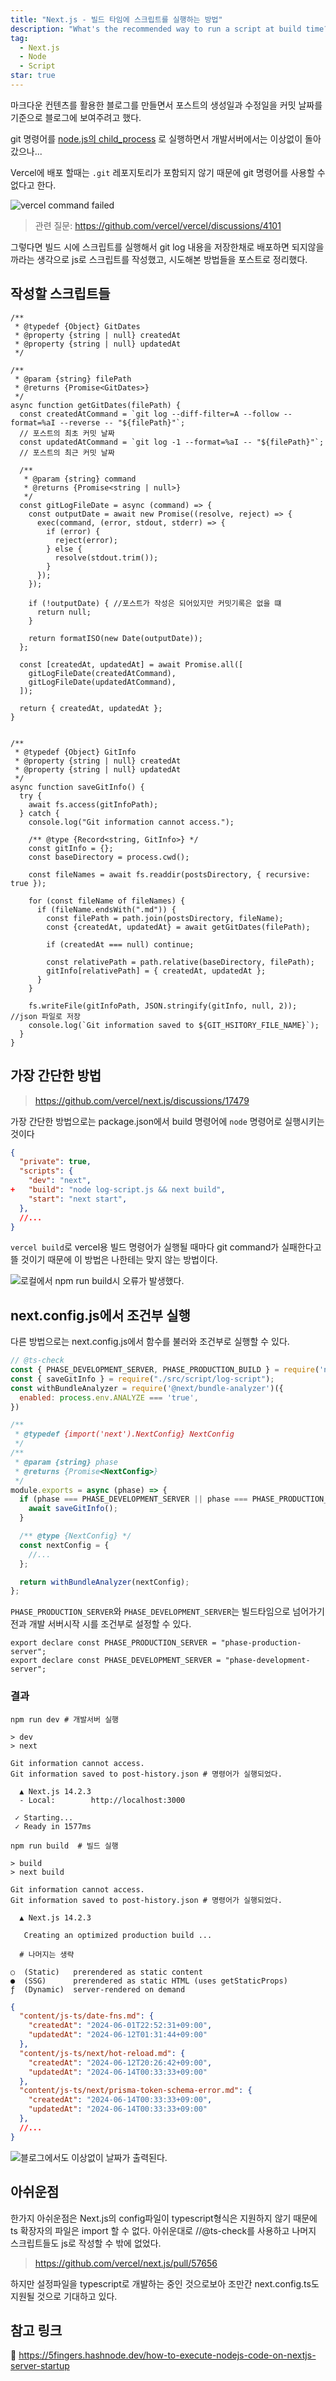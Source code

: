```yaml
---
title: "Next.js - 빌드 타임에 스크립트를 실행하는 방법"
description: "What's the recommended way to run a script at build time?"
tag:
  - Next.js
  - Node
  - Script
star: true
---
```


마크다운 컨텐츠를 활용한 블로그를 만들면서 포스트의 생성일과 수정일을 커밋 날짜를 기준으로 블로그에 보여주려고 했다.

git 명령어를 [node.js의 child_process](https://www.freecodecamp.org/korean/news/node-js-child-processes-everything-you-need-to-know-e69498fe970a/)
로 실행하면서 개발서버에서는 이상없이 돌아갔으나...

Vercel에 배포 할때는 `.git` 레포지토리가 포함되지 않기 때문에 git 명령어를 사용할 수 없다고 한다.

![vercel command failed](https://github.com/Zamoca42/blog/assets/96982072/4cdbfb40-d459-424a-966b-4794e5b13f90)

<!-- end -->

> 관련 질문: https://github.com/vercel/vercel/discussions/4101

그렇다면 빌드 시에 스크립트를 실행해서 git log 내용을 저장한채로 배포하면 되지않을까라는 생각으로
js로 스크립트를 작성했고, 시도해본 방법들을 포스트로 정리했다.

## 작성할 스크립트들

```js:포스트를_탐색 {12-15, 32-34}
/**
 * @typedef {Object} GitDates
 * @property {string | null} createdAt
 * @property {string | null} updatedAt
 */

/**
 * @param {string} filePath
 * @returns {Promise<GitDates>}
 */
async function getGitDates(filePath) {
  const createdAtCommand = `git log --diff-filter=A --follow --format=%aI --reverse -- "${filePath}"`;
  // 포스트의 최초 커밋 날짜
  const updatedAtCommand = `git log -1 --format=%aI -- "${filePath}"`;
  // 포스트의 최근 커밋 날짜

  /**
   * @param {string} command
   * @returns {Promise<string | null>}
   */
  const gitLogFileDate = async (command) => {
    const outputDate = await new Promise((resolve, reject) => {
      exec(command, (error, stdout, stderr) => {
        if (error) {
          reject(error);
        } else {
          resolve(stdout.trim());
        }
      });
    });

    if (!outputDate) { //포스트가 작성은 되어있지만 커밋기록은 없을 떄
      return null;
    }

    return formatISO(new Date(outputDate));
  };

  const [createdAt, updatedAt] = await Promise.all([
    gitLogFileDate(createdAtCommand),
    gitLogFileDate(updatedAtCommand),
  ]);

  return { createdAt, updatedAt };
}
```

```js:포스트_기록을_json으로_저장

/**
 * @typedef {Object} GitInfo
 * @property {string | null} createdAt
 * @property {string | null} updatedAt
 */
async function saveGitInfo() {
  try {
    await fs.access(gitInfoPath);
  } catch {
    console.log("Git information cannot access.");

    /** @type {Record<string, GitInfo>} */
    const gitInfo = {};
    const baseDirectory = process.cwd();

    const fileNames = await fs.readdir(postsDirectory, { recursive: true });

    for (const fileName of fileNames) {
      if (fileName.endsWith(".md")) {
        const filePath = path.join(postsDirectory, fileName);
        const {createdAt, updatedAt} = await getGitDates(filePath);

        if (createdAt === null) continue;

        const relativePath = path.relative(baseDirectory, filePath);
        gitInfo[relativePath] = { createdAt, updatedAt };
      }
    }

    fs.writeFile(gitInfoPath, JSON.stringify(gitInfo, null, 2)); //json 파일로 저장
    console.log(`Git information saved to ${GIT_HSITORY_FILE_NAME}`);
  }
}
```

## 가장 간단한 방법

> https://github.com/vercel/next.js/discussions/17479

가장 간단한 방법으로는 package.json에서 build 명령어에 `node` 명령어로 실행시키는 것이다

```diff-json:package.json {5}
{
  "private": true,
  "scripts": {
    "dev": "next",
+   "build": "node log-script.js && next build",
    "start": "next start",
  },
  //...
}
```

`vercel build`로 vercel용 빌드 명령어가 실행될 때마다 git command가 실패한다고 뜰 것이기 때문에 이 방법은 나한테는 맞지 않는 방법이다.

![로컬에서 `npm run build`시 오류가 발생했다.](https://github.com/Zamoca42/blog/assets/96982072/9c69ab89-16d8-4cef-a04d-fb6478d51803)

## next.config.js에서 조건부 실행

다른 방법으로는 next.config.js에서 함수를 불러와 조건부로 실행할 수 있다.

```js:next.config.js {16}
// @ts-check
const { PHASE_DEVELOPMENT_SERVER, PHASE_PRODUCTION_BUILD } = require('next/constants');
const { saveGitInfo } = require("./src/script/log-script");
const withBundleAnalyzer = require('@next/bundle-analyzer')({
  enabled: process.env.ANALYZE === 'true',
})

/**
 * @typedef {import('next').NextConfig} NextConfig
 */
/**
 * @param {string} phase
 * @returns {Promise<NextConfig>}
 */
module.exports = async (phase) => {
  if (phase === PHASE_DEVELOPMENT_SERVER || phase === PHASE_PRODUCTION_BUILD) {
    await saveGitInfo();
  }

  /** @type {NextConfig} */
  const nextConfig = {
    //...
  };

  return withBundleAnalyzer(nextConfig);
};
```

`PHASE_PRODUCTION_SERVER`와 `PHASE_DEVELOPMENT_SERVER`는 빌드타임으로 넘어가기 전과 개발 서버시작 시를 조건부로 설정할 수 있다.

```js:next/constants
export declare const PHASE_PRODUCTION_SERVER = "phase-production-server";
export declare const PHASE_DEVELOPMENT_SERVER = "phase-development-server";
```

### 결과

```bash:터미널에서_명령어를_실행
npm run dev # 개발서버 실행

> dev
> next

Git information cannot access.
Git information saved to post-history.json # 명령어가 실행되었다.

  ▲ Next.js 14.2.3
  - Local:        http://localhost:3000

 ✓ Starting...
 ✓ Ready in 1577ms

npm run build  # 빌드 실행

> build
> next build

Git information cannot access.
Git information saved to post-history.json # 명령어가 실행되었다.

  ▲ Next.js 14.2.3

   Creating an optimized production build ...

  # 나머지는 생략

○  (Static)   prerendered as static content
●  (SSG)      prerendered as static HTML (uses getStaticProps)
ƒ  (Dynamic)  server-rendered on demand
```

```json:post-history.json
{
  "content/js-ts/date-fns.md": {
    "createdAt": "2024-06-01T22:52:31+09:00",
    "updatedAt": "2024-06-12T01:31:44+09:00"
  },
  "content/js-ts/next/hot-reload.md": {
    "createdAt": "2024-06-12T20:26:42+09:00",
    "updatedAt": "2024-06-14T00:33:33+09:00"
  },
  "content/js-ts/next/prisma-token-schema-error.md": {
    "createdAt": "2024-06-14T00:33:33+09:00",
    "updatedAt": "2024-06-14T00:33:33+09:00"
  },
  //...
}
```

![블로그에서도 이상없이 날짜가 출력된다.](https://github.com/Zamoca42/blog/assets/96982072/3c91e0f1-490a-4063-9cd3-9d13ffeafffa)

## 아쉬운점

한가지 아쉬운점은 Next.js의 config파일이 typescript형식은 지원하지 않기 때문에 ts 확장자의 파일은 import 할 수 없다.
아쉬운대로 //@ts-check를 사용하고 나머지 스크립트들도 js로 작성할 수 밖에 없었다.

> https://github.com/vercel/next.js/pull/57656

하지만 설정파일을 typescript로 개발하는 중인 것으로보아 조만간 next.config.ts도 지원될 것으로 기대하고 있다.

## 참고 링크

:pushpin: https://5fingers.hashnode.dev/how-to-execute-nodejs-code-on-nextjs-server-startup
